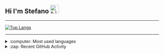 ## Hi I'm Stefano <img src="https://user-images.githubusercontent.com/1303154/88677602-1635ba80-d120-11ea-84d8-d263ba5fc3c0.gif" width="28px" alt="hi">

---

[![Top Langs](https://github-readme-stats.vercel.app/api/top-langs/?username=0x550xaa&layout=compact)](https://github.com/anuraghazra/github-readme-stats)

---

<details>
  <summary>:computer: Most used languages</summary>
  
  [![Top Langs](https://github-readme-stats.vercel.app/api/top-langs/?username=0x550xaa&layout=compact)](https://github.com/anuraghazra/github-readme-stats)
</details>
  
<details>
  <summary>:zap: Recent GitHub Activity</summary>
  
<!--START_SECTION:activity-->
<!--END_SECTION:activity-->

</details>
